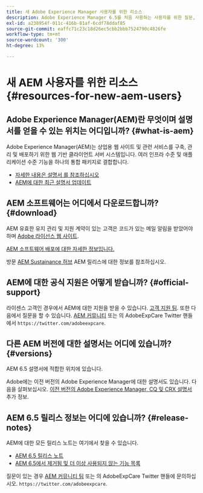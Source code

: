 ```yaml
---
title: 새 Adobe Experience Manager 사용자를 위한 리소스
description: Adobe Experience Manager 6.5를 처음 사용하는 사용자를 위한 질문, 답변 및 리소스입니다.
exl-id: a238954f-011c-416b-81af-6cdf78ddaf85
source-git-commit: eaffc71c23c18d26ec5cbb2bbb7524790c4826fe
workflow-type: tm+mt
source-wordcount: '300'
ht-degree: 13%

---
```


# 새 AEM 사용자를 위한 리소스 {#resources-for-new-aem-users}

## Adobe Experience Manager(AEM)란 무엇이며 설명서를 얻을 수 있는 위치는 어디입니까? {#what-is-aem}

Adobe Experience Manager(AEM)는 상업용 웹 사이트 및 관련 서비스를 구축, 관리 및 배포하기 위한 웹 기반 클라이언트 서버 시스템입니다. 여러 인프라 수준 및 애플리케이션 수준 기능을 하나의 통합 패키지로 결합합니다.

* [자세한 내용은 설명서 를 참조하십시오](/help/sites-deploying/home.md)
* [AEM에 대한 최근 설명서 업데이트](https://experienceleague.adobe.com/docs/experience-manager-release-information/aem-release-updates/doc-updates/documentation-updates.html?lang=ko)

## AEM 소프트웨어는 어디에서 다운로드합니까? {#download}

AEM 유효한 유지 관리 및 지원 계약이 있는 고객은 코드가 있는 메일 알림을 받았어야 하며 [Adobe 라이선스 웹 사이트](https://licensing.adobe.com/).

[AEM 소프트웨어 배포에 대한 자세한 정보입니다.](/help/sites-deploying/home.md)

방문 [AEM Sustainance 허브](https://experienceleague.adobe.com/docs/experience-manager-release-information/aem-release-updates/aem-releases-updates.html?lang=ko-KR?lang=ko) AEM 릴리스에 대한 정보를 참조하십시오.

## AEM에 대한 공식 지원은 어떻게 받습니까? {#official-support}

라이센스 고객인 경우에서 AEM에 대한 지원을 받을 수 있습니다. [고객 지원 팀](https://experienceleague.adobe.com/?support-solution=General#support). 또한 다음에서 질문을 할 수 있습니다. [AEM 커뮤니티](https://experienceleaguecommunities.adobe.com:443/t5/adobe-experience-manager/ct-p/adobe-experience-manager-community) 또는 의 AdobeExpCare Twitter 핸들에서 `https://twitter.com/adobeexpcare`.

## 다른 AEM 버전에 대한 설명서는 어디에 있습니까? {#versions}

AEM 6.5 설명서에 적합한 위치에 있습니다.

Adobe에는 이전 버전의 Adobe Experience Manager에 대한 설명서도 있습니다. 다음을 살펴보십시오. [이전 버전의 Adobe Experience Manager, CQ 및 CRX 설명서](https://experienceleague.adobe.com/docs/experience-manager-release-information/aem-release-updates/previous-updates/aem-previous-versions.html) 추가 정보.

## AEM 6.5 릴리스 정보는 어디에 있습니까? {#release-notes}

AEM에 대한 모든 릴리스 노트는 여기에서 찾을 수 있습니다.

* [AEM 6.5 릴리스 노트](/help/release-notes/home.md)
* [AEM 6.5에서 제거됨 및 더 이상 사용되지 않는 기능 목록](/help/release-notes/deprecated-removed-features.md)

질문이 있는 경우 [AEM 커뮤니티 팀](https://help-forums.adobe.com/content/adobeforums/en/experience-manager-forum/adobe-experience-manager.html) 또는 의 AdobeExpCare Twitter 핸들에 문의하십시오. `https://twitter.com/adobeexpcare`.
